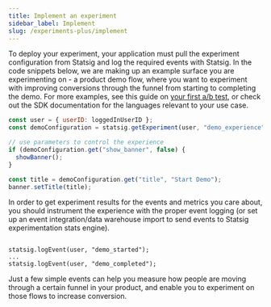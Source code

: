```yaml
---
title: Implement an experiment
sidebar_label: Implement
slug: /experiments-plus/implement
---
```


To deploy your experiment, your application must pull the experiment configuration from Statsig and log the required events with Statsig. In the code snippets below, we are making up an example surface you are experimenting on - a product demo flow, where you want to experiment with improving conversions through the funnel from starting to completing the demo. For more examples, see this guide on [your first a/b test](/guides/abn-tests), or check out the SDK documentation for the languages relevant to your use case.

```js
const user = { userID: loggedInUserID };
const demoConfiguration = statsig.getExperiment(user, "demo_experience");

// use parameters to control the experience
if (demoConfiguration.get("show_banner", false) {
  showBanner();
}

const title = demoConfiguration.get("title", "Start Demo");
banner.setTitle(title);
```

In order to get experiment results for the events and metrics you care about, you should instrument the experience with the proper event logging (or set up an event integration/data warehouse import to send events to Statsig experimentation stats engine).

```

statsig.logEvent(user, "demo_started");
...
statsig.logEvent(user, "demo_completed");
```

Just a few simple events can help you measure how people are moving through a certain funnel in your product, and enable you to experiment on those flows to increase conversion.
